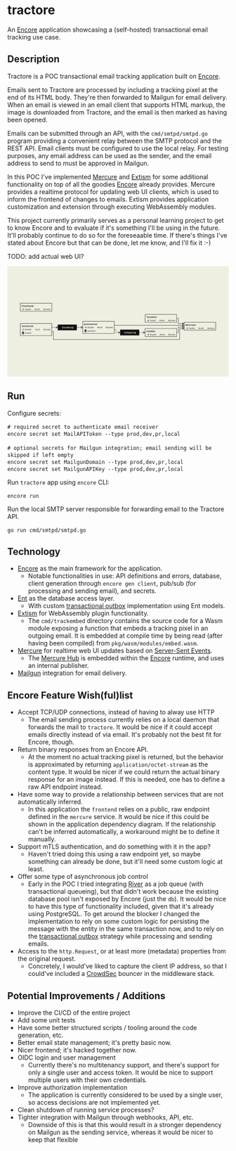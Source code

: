 # tractore

An [Encore](https://encore.dev/) application showcasing a  (self-hosted) transactional email tracking use case.

## Description 

Tractore is a POC transactional email tracking application built on [Encore](https://encore.dev/). 

Emails sent to Tractore are processed by including a tracking pixel at the end of its HTML body. 
They're then forwarded to Mailgun for email delivery. 
When an email is viewed in an email client that supports HTML markup, the image is downloaded from Tractore, and the email is then marked as having been opened.

Emails can be submitted through an API, with the `cmd/smtpd/smtpd.go` program providing a convenient relay between the SMTP protocol and the REST API. 
Email clients must be configured to use the local relay.
For testing purposes, any email address can be used as the sender, and the email address to send to must be approved in Mailgun.

In this POC I've implemented [Mercure](https://mercure.rocks/) and [Extism](https://extism.org/) for some additional functionality on top of all the goodies [Encore](https://encore.dev/) already provides. Mercure provides a realtime protocol for updating web UI clients, which is used to inform the frontend of changes to emails.
Extism provides application customization and extension through executing WebAssembly modules.

This project currently primarily serves as a personal learning project to get to know Encore and to evaluate if it's something I'll be using in the future.
It'll probably continue to do so for the foreseaable time. 
If there's things I've stated about Encore but that can be done, let me know, and I'll fix it :-)

TODO: add actual web UI?

![Architecture](./images/encore-flow.png)

## Run

Configure secrets:

```console
# required secret to authenticate email receiver
encore secret set MailAPIToken --type prod,dev,pr,local

# optional secrets for Mailgun integration; email sending will be skipped if left empty
encore secret set MailgunDomain --type prod,dev,pr,local
encore secret set MailgunAPIKey --type prod,dev,pr,local
```

Run `tractore` app using `encore` CLI:

```console
encore run
```

Run the local SMTP server responsible for forwarding email to the Tractore API.

```console
go run cmd/smtpd/smtpd.go
```

## Technology

* [Encore](https://encore.dev/) as the main framework for the application. 
    * Notable functionalities in use: API definitions and errors, database, client generation through `encore gen client`, pub/sub (for processing and sending email), and secrets.
* [Ent](https://entgo.io/) as the database access layer.
    * With custom [transactional outbox](https://encore.dev/docs/primitives/pubsub/outbox) implementation using Ent models.
* [Extism](https://extism.org/) for WebAssembly plugin functionality.
    * The `cmd/trackembed` directory contains the source code for a Wasm module exposing a function that embeds a tracking pixel in an outgoing email. It is embedded at compile time by being read (after having been compiled) from `pkg/wasm/modules/embed.wasm`.
* [Mercure](https://mercure.rocks/) for realtime web UI updates based on [Server-Sent Events](https://developer.mozilla.org/en-US/docs/Web/API/Server-sent_events/Using_server-sent_events).
    * The [Mercure Hub](https://mercure.rocks/docs/getting-started) is embedded within the [Encore](https://encore.dev/) runtime, and uses an internal publisher.
* [Mailgun](https://www.mailgun.com/) integration for email delivery.


## Encore Feature Wish(ful)list

* Accept TCP/UDP connections, instead of having to alway use HTTP
    * The email sending process currently relies on a local daemon that forwards the mail to `tractore`. It would be nice if it could accept emails directly instead of via email. It's probably not the best fit for Encore, though.
* Return binary responses from an Encore API.
    * At the moment no actual tracking pixel is returned, but the behavior is approximated by returning `application/octet-stream` as the content type. It would be nicer if we could return the actual binary response for an image instead. If this is needed, one has to define a raw API endpoint instead.
* Have some way to provide a relationship between services that are not automatically inferred.
    * In this application the `frontend` relies on a public, raw endpoint defined in the `mercure` service. It would be nice if this could be shown in the application dependency diagram. If the relationship can't be inferred automatically, a workaround might be to define it manually.
* Support mTLS authentication, and do something with it in the app?
    * Haven't tried doing this using a raw endpoint yet, so maybe something can already be done, but it'll need some custom logic at least.
* Offer some type of asynchronous job control
    * Early in the POC I tried integrating [River](https://riverqueue.com/) as a job queue (with transactional queueing), but that didn't work because the existing database pool isn't exposed by Encore (just the `db`). It would be nice to have this type of functionality included, given that it's already using PostgreSQL. To get around the blocker I changed the implementation to rely on some custom logic for persisting the message with the entity in the same transaction now, and to rely on the [transactional outbox](https://encore.dev/docs/primitives/pubsub/outbox) strategy while processing and sending emails.
* Access to the `http.Request`, or at least more (metadata) properties from the original request.
    * Concretely, I would've liked to capture the client IP address, so that I could've included a [CrowdSec](https://www.crowdsec.net/) bouncer in the middleware stack.

## Potential Improvements / Additions 

* Improve the CI/CD of the entire project
* Add some unit tests
* Have some better structured scripts / tooling around the code generation, etc.
* Better email state management; it's pretty basic now.
* Nicer frontend; it's hacked together now.
* OIDC login and user management 
    * Currently there's no multitenancy support, and there's support for only a single user and access token. It would be nice to support multiple users with their own credentials.
* Improve authorization implementation
    * The application is currently considered to be used by a single user, so access decisions are not implemented yet.
* Clean shutdown of running service processes?
* Tighter integration with Mailgun through webhooks, API, etc.
    * Downside of this is that this would result in a stronger dependency on Mailgun as the sending service, whereas it would be nicer to keep that flexible
